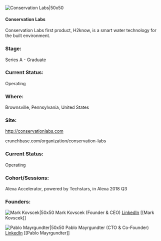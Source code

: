 

![Conservation Labs|50x50](https://apimg.techstars.com/connect/images/image_files/5b2c3936c1a4b871dd0000a0/original/Conservation_Labs_Logo.png)

#### Conservation Labs
Conservation Labs first product, H2know, is a smart water technology for the built environment.

### Stage: 
Series A - Graduate 

### Current Status: 
Operating

### Where:
Brownsville, Pennsylvania, United States

### Site:
http://conservationlabs.com



crunchbase.com/organization/conservation-labs

### Current Status: 
Operating

### Cohort/Sessions: 
Alexa Accelerator, powered by Techstars, in Alexa 2018 Q3

### Founders: 

![Mark Kovscek|50x50](https://apimg.techstars.com/connect/images/image_files/5b315766c1a4b871e8000012/original/Mark_Kovscek_CEO_Conservation_Labs.png) Mark Kovscek (Founder & CEO) [LinkedIn](https://linkedin.com/in/kovscek) [[Mark Kovscek]]

![Pablo Mayrgundter|50x50](https://apimg.techstars.com/connect/images/image_files/5b4bd757a36c115d130000f0/original/pablo_headshot.png) Pablo Mayrgundter (CTO & Co-Founder) [LinkedIn](https://linkedin.com/in/pablo-mayrgundter) [[Pablo Mayrgundter]]


